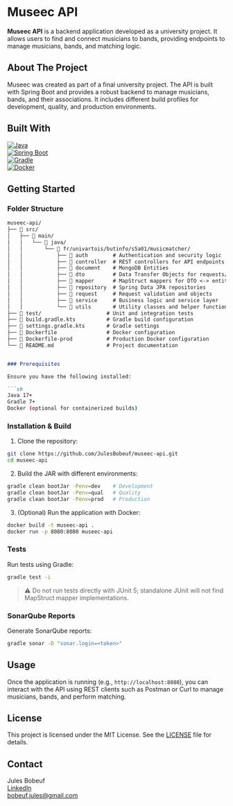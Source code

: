 # Museec API

**Museec API** is a backend application developed as a university project. It allows users to find and connect musicians to bands, providing endpoints to manage musicians, bands, and matching logic.

## About The Project

Museec was created as part of a final university project. The API is built with Spring Boot and provides a robust backend to manage musicians, bands, and their associations. It includes different build profiles for development, quality, and production environments. 

## Built With

[![Java](https://img.shields.io/badge/Java-007396?style=for-the-badge&logo=java&logoColor=white)](https://www.java.com/)  
[![Spring Boot](https://img.shields.io/badge/Spring_Boot-6DB33F?style=for-the-badge&logo=spring&logoColor=white)](https://spring.io/projects/spring-boot)  
[![Gradle](https://img.shields.io/badge/Gradle-02303A?style=for-the-badge&logo=gradle&logoColor=white)](https://gradle.org/)  
[![Docker](https://img.shields.io/badge/Docker-2496ED?style=for-the-badge&logo=docker&logoColor=white)](https://www.docker.com/)

## Getting Started

### Folder Structure

```markdown
museec-api/
├── 📁 src/
│   ├── 📁 main/
│   │   └── 📁 java/
│   │       └── 📁 fr/univartois/butinfo/s5a01/musicmatcher/
│   │           ├── 📁 auth        # Authentication and security logic
│   │           ├── 📁 controller  # REST controllers for API endpoints
│   │           ├── 📁 document    # MongoDB Entities
│   │           ├── 📁 dto         # Data Transfer Objects for requests/responses
│   │           ├── 📁 mapper      # MapStruct mappers for DTO <-> entity
│   │           ├── 📁 repository  # Spring Data JPA repositories
│   │           ├── 📁 request     # Request validation and objects
│   │           ├── 📁 service     # Business logic and service layer
│   │           └── 📁 utils       # Utility classes and helper functions
├── 📁 test/                     # Unit and integration tests
├── 📄 build.gradle.kts          # Gradle build configuration
├── 📄 settings.gradle.kts       # Gradle settings
├── 📄 Dockerfile                # Docker configuration
├── 📄 Dockerfile-prod           # Production Docker configuration
└── 📄 README.md                 # Project documentation


### Prerequisites

Ensure you have the following installed:

```sh
Java 17+
Gradle 7+
Docker (optional for containerized builds)
```

### Installation & Build

1. Clone the repository:

```sh
git clone https://github.com/JulesBobeuf/museec-api.git
cd museec-api
```

2. Build the JAR with different environments:

```sh
gradle clean bootJar -Penv=dev    # Development
gradle clean bootJar -Penv=qual   # Quality
gradle clean bootJar -Penv=prod   # Production
```

3. (Optional) Run the application with Docker:

```sh
docker build -t museec-api .
docker run -p 8080:8080 museec-api
```

### Tests

Run tests using Gradle:

```sh
gradle test -i
```

> ⚠️ Do not run tests directly with JUnit 5; standalone JUnit will not find MapStruct mapper implementations.

### SonarQube Reports

Generate SonarQube reports:

```sh
gradle sonar -D "sonar.login=<token>"
```

## Usage

Once the application is running (e.g., `http://localhost:8080`), you can interact with the API using REST clients such as Postman or Curl to manage musicians, bands, and perform matching.

## License

This project is licensed under the MIT License. See the [LICENSE](LICENSE) file for details.

## Contact

Jules Bobeuf  
[LinkedIn](https://www.linkedin.com/in/bobeuf-jules/)  
bobeuf.jules@gmail.com

